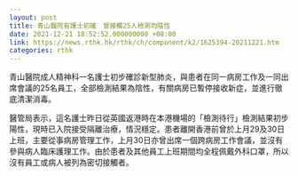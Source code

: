 ```yaml
---
layout: post
title: 青山醫院有護士初確　曾接觸25人檢測均陰性
date: 2021-12-21 18:52:52.000000000 +08:00
link: https://news.rthk.hk/rthk/ch/component/k2/1625394-20211221.htm
categories: rthk
---
```


青山醫院成人精神科一名護士初步確診新型肺炎，與患者在同一病房工作及一同出席會議的25名員工，全部檢測結果為陰性，有關病房已暫停接收新症，並進行徹底清潔消毒。

醫管局表示，這名護士昨日從英國返港時在本港機場的「檢測待行」檢測結果初步陽性，現時已入院接受隔離治療，情況穩定。患者離開香港前曾於上月29及30日上班，主要從事病房管理工作，上月30日亦曾出席一個跨病房工作會議，並沒有參與病人臨床護理工作。由於患者及其他員工上班期間均全程佩戴外科口罩，所以沒有員工或病人被列為密切接觸者。
